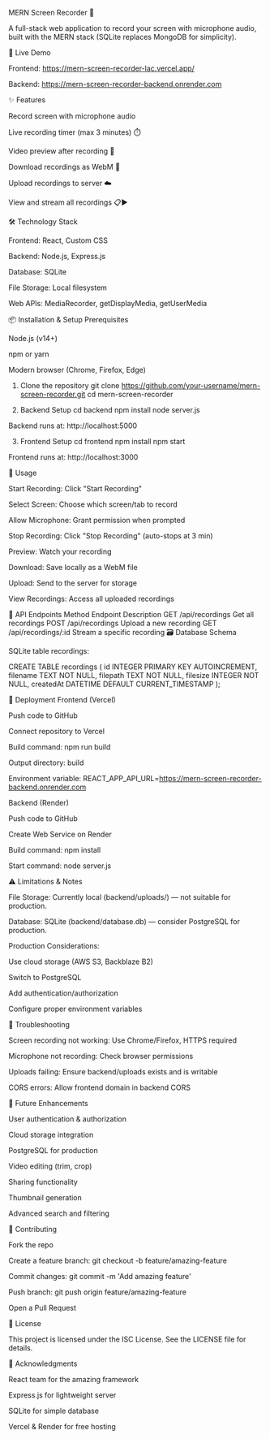 MERN Screen Recorder 🎥

A full-stack web application to record your screen with microphone audio, built with the MERN stack (SQLite replaces MongoDB for simplicity).

🌟 Live Demo

Frontend: https://mern-screen-recorder-lac.vercel.app/

Backend: https://mern-screen-recorder-backend.onrender.com

✨ Features

Record screen with microphone audio

Live recording timer (max 3 minutes) ⏱️

Video preview after recording 👀

Download recordings as WebM 💾

Upload recordings to server ☁️

View and stream all recordings 📋▶️

🛠 Technology Stack

Frontend: React, Custom CSS

Backend: Node.js, Express.js

Database: SQLite

File Storage: Local filesystem

Web APIs: MediaRecorder, getDisplayMedia, getUserMedia

📦 Installation & Setup
Prerequisites

Node.js (v14+)

npm or yarn

Modern browser (Chrome, Firefox, Edge)

1. Clone the repository
git clone https://github.com/your-username/mern-screen-recorder.git
cd mern-screen-recorder

2. Backend Setup
cd backend
npm install
node server.js


Backend runs at: http://localhost:5000

3. Frontend Setup
cd frontend
npm install
npm start


Frontend runs at: http://localhost:3000

🚀 Usage

Start Recording: Click "Start Recording"

Select Screen: Choose which screen/tab to record

Allow Microphone: Grant permission when prompted

Stop Recording: Click "Stop Recording" (auto-stops at 3 min)

Preview: Watch your recording

Download: Save locally as a WebM file

Upload: Send to the server for storage

View Recordings: Access all uploaded recordings

📡 API Endpoints
Method	Endpoint	Description
GET	/api/recordings	Get all recordings
POST	/api/recordings	Upload a new recording
GET	/api/recordings/:id	Stream a specific recording
🗃 Database Schema

SQLite table recordings:

CREATE TABLE recordings (
  id INTEGER PRIMARY KEY AUTOINCREMENT,
  filename TEXT NOT NULL,
  filepath TEXT NOT NULL,
  filesize INTEGER NOT NULL,
  createdAt DATETIME DEFAULT CURRENT_TIMESTAMP
);

🚀 Deployment
Frontend (Vercel)

Push code to GitHub

Connect repository to Vercel

Build command: npm run build

Output directory: build

Environment variable:
REACT_APP_API_URL=https://mern-screen-recorder-backend.onrender.com

Backend (Render)

Push code to GitHub

Create Web Service on Render

Build command: npm install

Start command: node server.js

⚠️ Limitations & Notes

File Storage: Currently local (backend/uploads/) — not suitable for production.

Database: SQLite (backend/database.db) — consider PostgreSQL for production.

Production Considerations:

Use cloud storage (AWS S3, Backblaze B2)

Switch to PostgreSQL

Add authentication/authorization

Configure proper environment variables

🔧 Troubleshooting

Screen recording not working: Use Chrome/Firefox, HTTPS required

Microphone not recording: Check browser permissions

Uploads failing: Ensure backend/uploads exists and is writable

CORS errors: Allow frontend domain in backend CORS

📝 Future Enhancements

User authentication & authorization

Cloud storage integration

PostgreSQL for production

Video editing (trim, crop)

Sharing functionality

Thumbnail generation

Advanced search and filtering

🤝 Contributing

Fork the repo

Create a feature branch: git checkout -b feature/amazing-feature

Commit changes: git commit -m 'Add amazing feature'

Push branch: git push origin feature/amazing-feature

Open a Pull Request

📄 License

This project is licensed under the ISC License. See the LICENSE file for details.

🙏 Acknowledgments

React team for the amazing framework

Express.js for lightweight server

SQLite for simple database

Vercel & Render for free hosting